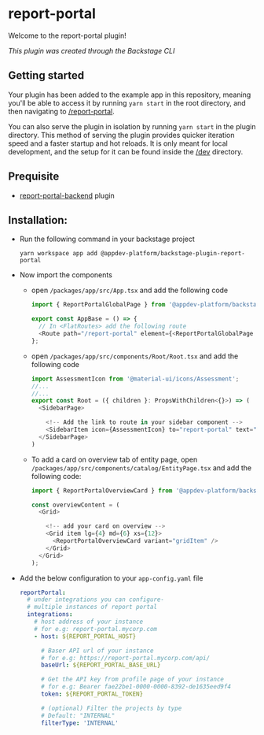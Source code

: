 # report-portal

Welcome to the report-portal plugin!

_This plugin was created through the Backstage CLI_

## Getting started

Your plugin has been added to the example app in this repository, meaning you'll be able to access it by running `yarn start` in the root directory, and then navigating to [/report-portal](http://localhost:3000/report-portal).

You can also serve the plugin in isolation by running `yarn start` in the plugin directory.
This method of serving the plugin provides quicker iteration speed and a faster startup and hot reloads.
It is only meant for local development, and the setup for it can be found inside the [/dev](./dev) directory.

## Prequisite

- [report-portal-backend](../report-portal/) plugin

## Installation:

- Run the following command in your backstage project

  ```shell
  yarn workspace app add @appdev-platform/backstage-plugin-report-portal
  ```

- Now import the components

  - open `/packages/app/src/App.tsx` and add the following code

    ```js
    import { ReportPortalGlobalPage } from '@appdev-platform/backstage-plugin-report-portal';

    export const AppBase = () => {
      // In <FlatRoutes> add the following route
      <Route path="/report-portal" element={<ReportPortalGlobalPage />} />;
    };
    ```

  - open `/packages/app/src/components/Root/Root.tsx` and add the following code

    ```js
    import AssessmentIcon from '@material-ui/icons/Assessment';
    //...
    //...
    export const Root = ({ children }: PropsWithChildren<{}>) => (
      <SidebarPage>

        <!-- Add the link to route in your sidebar component -->
        <SidebarItem icon={AssessmentIcon} to="report-portal" text="Report Portal" />
      </SidebarPage>
    )
    ```

  - To add a card on overview tab of entity page, open `/packages/app/src/components/catalog/EntityPage.tsx` and add the following code:

    ```js
    import { ReportPortalOverviewCard } from '@appdev-platform/backstage-plugin-report-portal';

    const overviewContent = (
      <Grid>

        <!-- add your card on overview -->
        <Grid item lg={4} md={6} xs={12}>
          <ReportPortalOverviewCard variant="gridItem" />
        </Grid>
      </Grid>
    );
    ```

- Add the below configuration to your `app-config.yaml` file

  ```yaml
  reportPortal:
    # under integrations you can configure-
    # multiple instances of report portal
    integrations:
      # host address of your instance
      # for e.g: report-portal.mycorp.com
      - host: ${REPORT_PORTAL_HOST}

        # Baser API url of your instance
        # for e.g: https://report-portal.mycorp.com/api/
        baseUrl: ${REPORT_PORTAL_BASE_URL}

        # Get the API key from profile page of your instance
        # for e.g: Bearer fae22be1-0000-0000-8392-de1635eed9f4
        token: ${REPORT_PORTAL_TOKEN}

        # (optional) Filter the projects by type
        # Default: "INTERNAL"
        filterType: 'INTERNAL'
  ```

